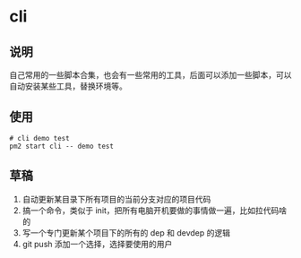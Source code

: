 # cli

## 说明

自己常用的一些脚本合集，也会有一些常用的工具，后面可以添加一些脚本，可以自动安装某些工具，替换环境等。

## 使用

```shell
# cli demo test
pm2 start cli -- demo test
```

## 草稿

1. 自动更新某目录下所有项目的当前分支对应的项目代码
2. 搞一个命令，类似于 init，把所有电脑开机要做的事情做一遍，比如拉代码啥的
3. 写一个专门更新某个项目下的所有的 dep 和 devdep 的逻辑
4. git push 添加一个选择，选择要使用的用户
